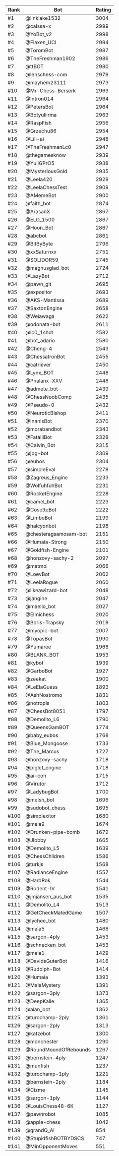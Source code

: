Rank|Bot|Rating
---|---|---
#1|@linklake1532|3004
#2|@caissa-x|2999
#3|@YoBot_v2|2998
#4|@Flaxen_UCI|2994
#5|@ToromBot|2987
#6|@TheFreshman1902|2986
#7|@ttBOT|2980
#8|@lenschess-com|2979
#9|@mayhem23111|2973
#10|@Mr-Chess-Berserk|2969
#11|@Intron014|2964
#12|@PetersBot|2964
#13|@Botyuliirma|2963
#14|@RaspFish|2956
#15|@Grzechu86|2954
#16|@Lili-ai|2948
#17|@TheFreshmanLc0|2947
#18|@thegamesknow|2939
#19|@YuliGPrO5|2938
#20|@MysteriousGold|2935
#21|@Leela420|2929
#22|@LeelaChessTest|2909
#23|@AMemeBot|2900
#24|@faith_bot|2874
#25|@ArasanX|2867
#26|@ELO_1500|2867
#27|@Hoon_Bot|2867
#28|@abcbot|2861
#29|@BitByByte|2796
#30|@xxSaturnxx|2751
#31|@SOLIDOR59|2745
#32|@magnusglad_bot|2724
#33|@LazyBot|2712
#34|@pawn_git|2695
#35|@expositor|2693
#36|@AKS-Mantissa|2689
#37|@SaxtonEngine|2658
#38|@Weiawaga|2622
#39|@odonata-bot|2611
#40|@lc0_1shot|2582
#41|@bot_adario|2580
#42|@Cheng-4|2543
#43|@ChessatronBot|2455
#44|@catriever|2450
#45|@Lynx_BOT|2448
#46|@Phalanx-XXV|2448
#47|@admete_bot|2439
#48|@ChessNoobComp|2435
#49|@Pseudo-0|2432
#50|@NeuroticBishop|2411
#51|@InanisBot|2370
#52|@morabandbot|2343
#53|@FataliiBot|2328
#54|@Calvin_Bot|2315
#55|@jpg-bot|2309
#56|@eubos|2304
#57|@simpleEval|2278
#58|@Zagreus_Engine|2233
#59|@WolfuhfuhBot|2231
#60|@RocketEngine|2228
#61|@camel_bot|2223
#62|@CosetteBot|2222
#63|@LimboBot|2199
#64|@halcyonbot|2198
#65|@chesteragsamosam-bot|2151
#66|@Humaia-Strong|2150
#67|@Goldfish-Engine|2101
#68|@honzovy-sachy-2|2097
#69|@matmoi|2066
#70|@LoevBot|2062
#71|@LeelaRogue|2060
#72|@likeawizard-bot|2048
#73|@jangine|2047
#74|@maello_bot|2027
#75|@Elmichess|2020
#76|@Boris-Trapsky|2019
#77|@myopic-bot|2007
#78|@TopasBot|1990
#79|@Yumaree|1968
#80|@BLANK_BOT|1953
#81|@kybot|1939
#82|@GarboBot|1927
#83|@zeekat|1900
#84|@LeElaGuess|1893
#85|@AshNostromo|1831
#86|@notropis|1803
#87|@ChessBot8051|1797
#88|@Demolito_L6|1790
#89|@QueensGamBOT|1774
#90|@baby_eubos|1768
#91|@Blue_Mongoose|1733
#92|@The_Marcus|1727
#93|@honzovy-sachy|1718
#94|@piglet_engine|1718
#95|@ai-con|1715
#96|@Virutor|1712
#97|@LadybugBot|1700
#98|@melsh_bot|1696
#99|@sudobot_chess|1695
#100|@simplexitor|1680
#101|@maia9|1674
#102|@Drunken-pipe-bomb|1672
#103|@Jibbby|1665
#104|@Demolito_L5|1639
#105|@ChessChildren|1586
#106|@turkjs|1568
#107|@RadianceEngine|1557
#108|@HardRok|1544
#109|@Rodent-IV|1541
#110|@jmjansen_aus_bot|1535
#111|@Demolito_L4|1513
#112|@GetCheckMatedGame|1507
#113|@lychee_bot|1480
#114|@maia5|1468
#115|@sargon-4ply|1453
#116|@schnecken_bot|1453
#117|@maia1|1429
#118|@DavidsGuterBot|1416
#119|@Rudolph-Bot|1414
#120|@Humaia|1393
#121|@MaiaMystery|1391
#122|@sargon-3ply|1373
#123|@DeepKalle|1365
#124|@alan_bot|1362
#125|@turochamp-2ply|1361
#126|@sargon-2ply|1313
#127|@katzebot|1300
#128|@monchester|1290
#129|@RoundMoundOfRebounds|1267
#130|@bernstein-4ply|1247
#131|@munfish|1237
#132|@turochamp-1ply|1221
#133|@bernstein-2ply|1184
#134|@Cizme|1145
#135|@sargon-1ply|1144
#136|@LouisChess48-6K|1127
#137|@pawnrobot|1085
#138|@apple-chess|1042
#139|@grandQ_AI|854
#140|@StupidfishBOTBYDSCS|747
#141|@MinOpponentMoves|551
